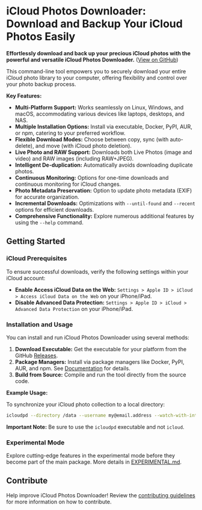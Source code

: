 # iCloud Photos Downloader: Download and Backup Your iCloud Photos Easily

**Effortlessly download and back up your precious iCloud photos with the powerful and versatile iCloud Photos Downloader.** ([View on GitHub](https://github.com/icloud-photos-downloader/icloud_photos_downloader))

This command-line tool empowers you to securely download your entire iCloud photo library to your computer, offering flexibility and control over your photo backup process.

**Key Features:**

*   **Multi-Platform Support:** Works seamlessly on Linux, Windows, and macOS, accommodating various devices like laptops, desktops, and NAS.
*   **Multiple Installation Options:** Install via executable, Docker, PyPI, AUR, or npm, catering to your preferred workflow.
*   **Flexible Download Modes:** Choose between copy, sync (with auto-delete), and move (with iCloud photo deletion).
*   **Live Photo and RAW Support:** Downloads both Live Photos (image and video) and RAW images (including RAW+JPEG).
*   **Intelligent De-duplication:** Automatically avoids downloading duplicate photos.
*   **Continuous Monitoring:** Options for one-time downloads and continuous monitoring for iCloud changes.
*   **Photo Metadata Preservation:** Option to update photo metadata (EXIF) for accurate organization.
*   **Incremental Downloads:** Optimizations with `--until-found` and `--recent` options for efficient downloads.
*   **Comprehensive Functionality:** Explore numerous additional features by using the `--help` command.

## Getting Started

### iCloud Prerequisites

To ensure successful downloads, verify the following settings within your iCloud account:

*   **Enable Access iCloud Data on the Web:** `Settings > Apple ID > iCloud > Access iCloud Data on the Web` on your iPhone/iPad.
*   **Disable Advanced Data Protection:** `Settings > Apple ID > iCloud > Advanced Data Protection` on your iPhone/iPad.

### Installation and Usage

You can install and run iCloud Photos Downloader using several methods:

1.  **Download Executable:** Get the executable for your platform from the GitHub [Releases](https://github.com/icloud-photos-downloader/icloud_photos_downloader/releases/tag/v1.31.0).
2.  **Package Managers:** Install via package managers like Docker, PyPI, AUR, and npm. See [Documentation](https://icloud-photos-downloader.github.io/icloud_photos_downloader/install.html) for details.
3.  **Build from Source:** Compile and run the tool directly from the source code.

**Example Usage:**

To synchronize your iCloud photo collection to a local directory:

```bash
icloudpd --directory /data --username my@email.address --watch-with-interval 3600
```

**Important Note:** Be sure to use the `icloudpd` executable and not `icloud`.

### Experimental Mode

Explore cutting-edge features in the experimental mode before they become part of the main package. More details in [EXPERIMENTAL.md](EXPERIMENTAL.md).

## Contribute

Help improve iCloud Photos Downloader! Review the [contributing guidelines](CONTRIBUTING.md) for more information on how to contribute.